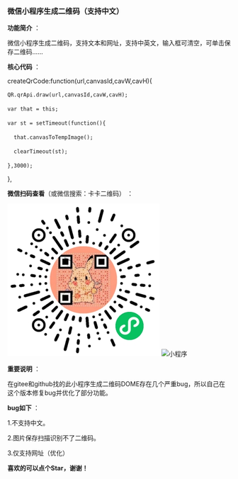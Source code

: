 ###  **微信小程序生成二维码（支持中文）** 
 **功能简介** ：

微信小程序生成二维码，支持文本和网址，支持中英文，输入框可清空，可单击保存二维码......


**核心代码** ：

 createQrCode:function(url,canvasId,cavW,cavH){
    
    QR.qrApi.draw(url,canvasId,cavW,cavH);

    var that = this;
    
    var st = setTimeout(function(){

      that.canvasToTempImage();

      clearTimeout(st);
    
    },3000);
    
  },


 **微信扫码查看**（或微信搜索：卡卡二维码） ：

![输入图片说明](%E5%B0%8F%E7%A8%8B%E5%BA%8F.jpg)
![小程序](https://user-images.githubusercontent.com/42396365/207815372-805f0920-4b3c-4243-98f9-02691a1098bb.jpg)



 **重要说明** ：

 在gitee和github找的此小程序生成二维码DOME存在几个严重bug，所以自己在这个版本修复bug并优化了部分功能。



  **bug如下** ：

 1.不支持中文。

 2.图片保存扫描识别不了二维码。

 3.仅支持网址（优化）

  **喜欢的可以点个Star，谢谢！** 

